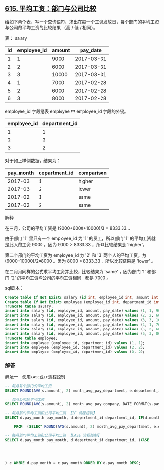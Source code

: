 ## [615. 平均工资：部门与公司比较](https://leetcode-cn.com/problems/average-salary-departments-vs-company/)

给如下两个表，写一个查询语句，求出在每一个工资发放日，每个部门的平均工资与公司的平均工资的比较结果 （高 / 低 / 相同）。

表： salary

| id   | employee_id | amount | pay_date   |
| ---- | ----------- | ------ | ---------- |
| 1    | 1           | 9000   | 2017-03-31 |
| 2    | 2           | 6000   | 2017-03-31 |
| 3    | 3           | 10000  | 2017-03-31 |
| 4    | 1           | 7000   | 2017-02-28 |
| 5    | 2           | 6000   | 2017-02-28 |
| 6    | 3           | 8000   | 2017-02-28 |


employee_id 字段是表 employee 中 employee_id 字段的外键。

| employee_id | department_id |
| ----------- | ------------- |
| 1           | 1             |
| 2           | 2             |
| 3           | 2             |


对于如上样例数据，结果为：

| pay_month | department_id | comparison |
| --------- | ------------- | ---------- |
| 2017-03   | 1             | higher     |
| 2017-03   | 2             | lower      |
| 2017-02   | 1             | same       |
| 2017-02   | 2             | same       |


解释

在三月，公司的平均工资是 (9000+6000+10000)/3 = 8333.33...

由于部门 '1' 里只有一个 employee_id 为 '1' 的员工，所以部门 '1' 的平均工资就是此人的工资 9000 。因为 9000 > 8333.33 ，所以比较结果是 'higher'。

第二个部门的平均工资为 employee_id 为 '2' 和 '3' 两个人的平均工资，为 (6000+10000)/2=8000 。因为 8000 < 8333.33 ，所以比较结果是 'lower' 。

在二月用同样的公式求平均工资并比较，比较结果为 'same' ，因为部门 '1' 和部门 '2' 的平均工资与公司的平均工资相同，都是 7000 。

sql脚本：

```sql
Create table If Not Exists salary (id int, employee_id int, amount int, pay_date date);
Create table If Not Exists employee (employee_id int, department_id int);
Truncate table salary;
insert into salary (id, employee_id, amount, pay_date) values (1, 1, 9000, '2017/03/31');
insert into salary (id, employee_id, amount, pay_date) values (2, 2, 6000, '2017/03/31');
insert into salary (id, employee_id, amount, pay_date) values (3, 3, 10000, '2017/03/31');
insert into salary (id, employee_id, amount, pay_date) values (4, 1, 7000, '2017/02/28');
insert into salary (id, employee_id, amount, pay_date) values (5, 2, 6000, '2017/02/28');
insert into salary (id, employee_id, amount, pay_date) values (6, 3, 8000, '2017/02/28');
Truncate table employee;
insert into employee (employee_id, department_id) values (1, 1);
insert into employee (employee_id, department_id) values (2, 2);
insert into employee (employee_id, department_id) values (3, 2);
```

### 解答

解法一：使用`CASE`或`IF`流程控制

```sql
-- 每月每个部门的平均工资
SELECT ROUND(AVG(s.amount), 2) month_avg_pay_department, e.department_id, DATE_FORMAT(s.pay_date, '%Y-%m') pay_month FROM salary s JOIN employee e ON (s.employee_id = e.employee_id) GROUP BY e.department_id, s.pay_date;

-- 每月公司的平均工资
SELECT ROUND(AVG(s.amount), 2) month_avg_pay_company, DATE_FORMAT(s.pay_date, '%Y-%m') pay_month FROM salary s GROUP BY s.pay_date;

-- 每月部门平均工资和公司平均工资 【IF 流程控制】
SELECT d.pay_month pay_month, d.department_id department_id, IF(d.month_avg_pay_department > c.month_avg_pay_company , 'higher',
																							IF(d.month_avg_pay_department < c.month_avg_pay_company, 'lower', 'same')) comparison 
	FROM  (SELECT ROUND(AVG(s.amount), 2) month_avg_pay_department, e.department_id, DATE_FORMAT(s.pay_date, '%Y-%m') pay_month FROM salary s JOIN employee e ON (s.employee_id = e.employee_id) GROUP BY e.department_id, s.pay_date) d, (SELECT ROUND(AVG(s.amount), 2) month_avg_pay_company, DATE_FORMAT(s.pay_date, '%Y-%m') pay_month FROM salary s GROUP BY s.pay_date) c WHERE d.pay_month = c.pay_month ORDER BY d.pay_month DESC;

-- 每月部门平均工资和公司平均工资 【CASE 流程控制】
SELECT d.pay_month pay_month, d.department_id department_id, (CASE 
																																WHEN d.month_avg_pay_department > c.month_avg_pay_company THEN 'higher'
																																WHEN d.month_avg_pay_department < c.month_avg_pay_company THEN 'lower'
																																ELSE 'same'
																															END) comparison FROM  (SELECT ROUND(AVG(s.amount), 2) month_avg_pay_department, e.department_id, DATE_FORMAT(s.pay_date, '%Y-%m') pay_month FROM salary s JOIN employee e ON (s.employee_id = e.employee_id) GROUP BY e.department_id, s.pay_date) d, (SELECT ROUND(AVG(s.amount), 2) month_avg_pay_company, DATE_FORMAT(s.pay_date, '%Y-%m') pay_month FROM salary s GROUP BY s.pay_date
) c WHERE d.pay_month = c.pay_month ORDER BY d.pay_month DESC;
```


